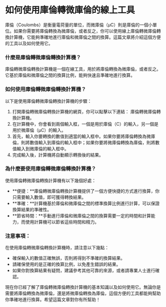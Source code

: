如何使用庫倫轉微庫倫的線上工具
===============

庫倫（Coulombs）是衡量電荷量的單位，而微庫倫（μC）則是庫倫的一個小單位。如果你需要將庫倫轉換為微庫倫，或者反之，你可以使用線上庫倫轉微庫倫轉換計算機，它能夠準確地進行庫倫和微庫倫之間的換算。這篇文章將介紹這個方便的工具以及如何使用它。

### 什麼是庫倫轉微庫倫轉換計算機？

庫倫轉微庫倫轉換計算機是一個在線工具，用於將庫倫轉換為微庫倫，或者反之。它基於庫倫和微庫倫之間的換算比例，能夠快速且準確地進行換算。

### 如何使用庫倫轉微庫倫轉換計算機？

以下是使用庫倫轉微庫倫轉換計算機的步驟：

1. 打開庫倫轉微庫倫轉換計算機的網頁，你可以點擊以下連結： 庫倫轉微庫倫轉換計算機。
2. 在計算機中，你會看到兩個輸入框，一個是用於庫倫（C）的輸入，另一個是用於微庫倫（μC）的輸入。
3. 首先，輸入你要轉換的數值到適當的輸入框中。如果你要將庫倫轉換為微庫倫，則將數值輸入到庫倫的輸入框中；如果你要將微庫倫轉換為庫倫，則將數值輸入到微庫倫的輸入框中。
4. 完成輸入後，計算機將自動顯示轉換後的結果。

### 為什麼要使用庫倫轉微庫倫轉換計算機？

使用庫倫轉微庫倫轉換計算機有以下幾個好處：

- **便捷：**庫倫轉微庫倫轉換計算機提供了一個方便快捷的方式進行換算，你只需要輸入數值，即可獲得轉換結果。
- **準確：**計算機基於庫倫和微庫倫之間的標準換算比例進行計算，可以保證換算結果的準確性。
- **節省時間：**手動進行庫倫和微庫倫之間的換算需要一定的時間和計算能力，而使用計算機可以節省這些時間和精力。

### 注意事項：

在使用庫倫轉微庫倫轉換計算機時，請注意以下幾點：

- 確保輸入的數值正確無誤，否則將得到不準確的換算結果。
- 請確保使用的是正確的換算比例，以免產生錯誤的結果。
- 如果你對換算結果有疑問，建議參考其他可靠的來源，或者請專業人士進行確認。

現在你已經了解了庫倫轉微庫倫轉換計算機的基本知識以及如何使用它。無論你是需要將庫倫轉換為微庫倫，還是將微庫倫轉換為庫倫，這個方便的工具都能夠幫助你準確地進行換算。希望這篇文章對你有所幫助！